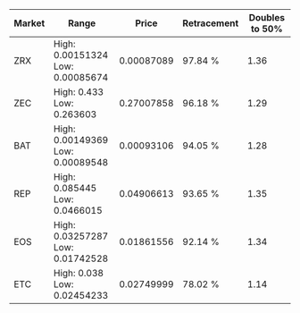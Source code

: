 | Market | Range | Price| Retracement | Doubles to 50% |
| --- | --- | --- | --- | --- |
| ZRX | High: 0.00151324<br />Low: 0.00085674 | 0.00087089 | 97.84 % | 1.36 |
| ZEC | High: 0.433<br />Low: 0.263603 | 0.27007858 | 96.18 % | 1.29 |
| BAT | High: 0.00149369<br />Low: 0.00089548 | 0.00093106 | 94.05 % | 1.28 |
| REP | High: 0.085445<br />Low: 0.0466015 | 0.04906613 | 93.65 % | 1.35 |
| EOS | High: 0.03257287<br />Low: 0.01742528 | 0.01861556 | 92.14 % | 1.34 |
| ETC | High: 0.038<br />Low: 0.02454233 | 0.02749999 | 78.02 % | 1.14 |

